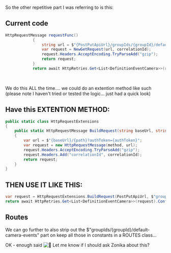 So the other repetitive part I was referring to is this:

## Current code

```c#
HttpRequestMessage requestFunc()  
            {  
                string url = $"{PostPutApiUrl}/groupIds/{groupId}/default-camera-events?authToken={authToken}";  
                var request = NewGetRequest(url, correlationId);  
                request.Headers.AcceptEncoding.TryParseAdd("gzip");  
                return request;  
            }  
            return await HttpRetries.Get<List<DefinitionEventCamera>>(requestFunc).ConfigureAwait(false);
```
            

We do this ALL the time.... we could do an extention method like such (please note I haven't tried or tested the logic... just had a quick look)

## Have this EXTENTION METHOD:

```c#
public static class HttpRequestExtensions  
{  
    public static HttpRequestMessage BuildRequest(string baseUrl, string path, string authToken, string correlationId, HttpMethod method)  
    {  
        var url = $"{baseUrl}/{path}?authToken={authToken}";  
        var request = new HttpRequestMessage(method, url);  
        request.Headers.AcceptEncoding.TryParseAdd("gzip");  
        request.Headers.Add("correlationId", correlationId);  
        return request;  
    }  
}  
```

## THEN USE IT LIKE THIS:

```c#
var request = HttpRequestExtensions.BuildRequest(PostPutApiUrl, $"groupIds/{groupId}/default-camera-events", authToken, correlationId, HttpMethod.Get);  
return await HttpRetries.Get<List<DefinitionEventCamera>>(request).ConfigureAwait(false);  
```

## Routes

We can go further to also strip out the $"groupIds/{groupId}/default-camera-events" part on keep all those in constants in a ROUTES class...

OK - enough said ![🙂](https://statics.teams.cdn.office.net/evergreen-assets/personal-expressions/v2/assets/emoticons/smile/default/30_f.png?v=v81) Let me know if I should ask Zonika about this?
